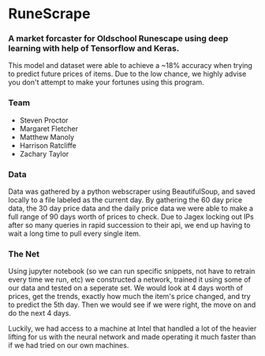 # RuneScrape
### A market forcaster for Oldschool Runescape using deep learning with help of Tensorflow and Keras.

This model and dataset were able to achieve a ~18% accuracy when trying to predict future prices of items. Due to the low chance, we highly advise you don't attempt to make your fortunes using this program.

### Team

* Steven Proctor
* Margaret Fletcher
* Matthew Manoly
* Harrison Ratcliffe
* Zachary Taylor

### Data

Data was gathered by a python webscraper using BeautifulSoup, and saved locally to a file labeled as the current day. By gathering the 60 day price data, the 30 day price data and the daily price data we were able to make a full range of 90 days worth of prices to check. Due to Jagex locking out IPs after so many queries in rapid succession to their api, we end up having to wait a long time to pull every single item.

### The Net

Using jupyter notebook (so we can run specific snippets, not have to retrain every time we run, etc) we constructed a network, trained it using some of our data and tested on a seperate set. We would look at 4 days worth of prices, get the trends, exactly how much the item's price changed, and try to predict the 5th day. Then we would see if we were right, the move on and do the next 4 days.

Luckily, we had access to a machine at Intel that handled a lot of the heavier lifting for us with the neural network and made operating it much faster than if we had tried on our own machines.
